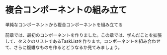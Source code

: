 # 複合コンポーネントの組み立て
単純なコンポーネントから複合コンポーネントを組み立てる

前章では、最初のコンポーネントを作りました。この章では、学んだことを拡張して、タスクのリストであるTaskListを作ります。コンポーネントを組み合わせて、さらに複雑なものを作るとどうなるか見てみましょう。
